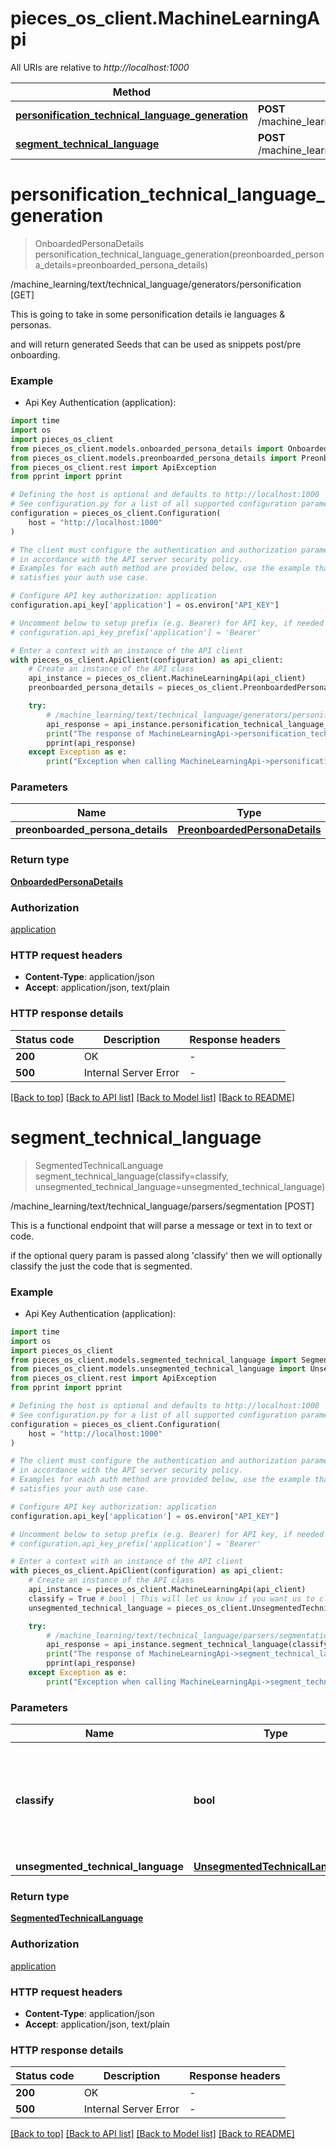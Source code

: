 # pieces_os_client.MachineLearningApi

All URIs are relative to *http://localhost:1000*

Method | HTTP request | Description
------------- | ------------- | -------------
[**personification_technical_language_generation**](MachineLearningApi.md#personification_technical_language_generation) | **POST** /machine_learning/text/technical_language/generators/personification | /machine_learning/text/technical_language/generators/personification [GET]
[**segment_technical_language**](MachineLearningApi.md#segment_technical_language) | **POST** /machine_learning/text/technical_language/parsers/segmentation | /machine_learning/text/technical_language/parsers/segmentation [POST]


# **personification_technical_language_generation**
> OnboardedPersonaDetails personification_technical_language_generation(preonboarded_persona_details=preonboarded_persona_details)

/machine_learning/text/technical_language/generators/personification [GET]

This is going to take in some personification details ie languages & personas.

and will return generated Seeds that can be used as snippets post/pre onboarding.

### Example

* Api Key Authentication (application):
```python
import time
import os
import pieces_os_client
from pieces_os_client.models.onboarded_persona_details import OnboardedPersonaDetails
from pieces_os_client.models.preonboarded_persona_details import PreonboardedPersonaDetails
from pieces_os_client.rest import ApiException
from pprint import pprint

# Defining the host is optional and defaults to http://localhost:1000
# See configuration.py for a list of all supported configuration parameters.
configuration = pieces_os_client.Configuration(
    host = "http://localhost:1000"
)

# The client must configure the authentication and authorization parameters
# in accordance with the API server security policy.
# Examples for each auth method are provided below, use the example that
# satisfies your auth use case.

# Configure API key authorization: application
configuration.api_key['application'] = os.environ["API_KEY"]

# Uncomment below to setup prefix (e.g. Bearer) for API key, if needed
# configuration.api_key_prefix['application'] = 'Bearer'

# Enter a context with an instance of the API client
with pieces_os_client.ApiClient(configuration) as api_client:
    # Create an instance of the API class
    api_instance = pieces_os_client.MachineLearningApi(api_client)
    preonboarded_persona_details = pieces_os_client.PreonboardedPersonaDetails() # PreonboardedPersonaDetails |  (optional)

    try:
        # /machine_learning/text/technical_language/generators/personification [GET]
        api_response = api_instance.personification_technical_language_generation(preonboarded_persona_details=preonboarded_persona_details)
        print("The response of MachineLearningApi->personification_technical_language_generation:\n")
        pprint(api_response)
    except Exception as e:
        print("Exception when calling MachineLearningApi->personification_technical_language_generation: %s\n" % e)
```



### Parameters

Name | Type | Description  | Notes
------------- | ------------- | ------------- | -------------
 **preonboarded_persona_details** | [**PreonboardedPersonaDetails**](PreonboardedPersonaDetails.md)|  | [optional] 

### Return type

[**OnboardedPersonaDetails**](OnboardedPersonaDetails.md)

### Authorization

[application](../README.md#application)

### HTTP request headers

 - **Content-Type**: application/json
 - **Accept**: application/json, text/plain

### HTTP response details
| Status code | Description | Response headers |
|-------------|-------------|------------------|
**200** | OK |  -  |
**500** | Internal Server Error |  -  |

[[Back to top]](#) [[Back to API list]](../README.md#documentation-for-api-endpoints) [[Back to Model list]](../README.md#documentation-for-models) [[Back to README]](../README.md)

# **segment_technical_language**
> SegmentedTechnicalLanguage segment_technical_language(classify=classify, unsegmented_technical_language=unsegmented_technical_language)

/machine_learning/text/technical_language/parsers/segmentation [POST]

This is a functional endpoint that will parse a message or text in to text or code.

if the optional query param is passed along 'classify' then we will optionally classify the just the code that is segmented.

### Example

* Api Key Authentication (application):
```python
import time
import os
import pieces_os_client
from pieces_os_client.models.segmented_technical_language import SegmentedTechnicalLanguage
from pieces_os_client.models.unsegmented_technical_language import UnsegmentedTechnicalLanguage
from pieces_os_client.rest import ApiException
from pprint import pprint

# Defining the host is optional and defaults to http://localhost:1000
# See configuration.py for a list of all supported configuration parameters.
configuration = pieces_os_client.Configuration(
    host = "http://localhost:1000"
)

# The client must configure the authentication and authorization parameters
# in accordance with the API server security policy.
# Examples for each auth method are provided below, use the example that
# satisfies your auth use case.

# Configure API key authorization: application
configuration.api_key['application'] = os.environ["API_KEY"]

# Uncomment below to setup prefix (e.g. Bearer) for API key, if needed
# configuration.api_key_prefix['application'] = 'Bearer'

# Enter a context with an instance of the API client
with pieces_os_client.ApiClient(configuration) as api_client:
    # Create an instance of the API class
    api_instance = pieces_os_client.MachineLearningApi(api_client)
    classify = True # bool | This will let us know if you want us to classifiy your code, this is default to false. (optional)
    unsegmented_technical_language = pieces_os_client.UnsegmentedTechnicalLanguage() # UnsegmentedTechnicalLanguage |  (optional)

    try:
        # /machine_learning/text/technical_language/parsers/segmentation [POST]
        api_response = api_instance.segment_technical_language(classify=classify, unsegmented_technical_language=unsegmented_technical_language)
        print("The response of MachineLearningApi->segment_technical_language:\n")
        pprint(api_response)
    except Exception as e:
        print("Exception when calling MachineLearningApi->segment_technical_language: %s\n" % e)
```



### Parameters

Name | Type | Description  | Notes
------------- | ------------- | ------------- | -------------
 **classify** | **bool**| This will let us know if you want us to classifiy your code, this is default to false. | [optional] 
 **unsegmented_technical_language** | [**UnsegmentedTechnicalLanguage**](UnsegmentedTechnicalLanguage.md)|  | [optional] 

### Return type

[**SegmentedTechnicalLanguage**](SegmentedTechnicalLanguage.md)

### Authorization

[application](../README.md#application)

### HTTP request headers

 - **Content-Type**: application/json
 - **Accept**: application/json, text/plain

### HTTP response details
| Status code | Description | Response headers |
|-------------|-------------|------------------|
**200** | OK |  -  |
**500** | Internal Server Error |  -  |

[[Back to top]](#) [[Back to API list]](../README.md#documentation-for-api-endpoints) [[Back to Model list]](../README.md#documentation-for-models) [[Back to README]](../README.md)

